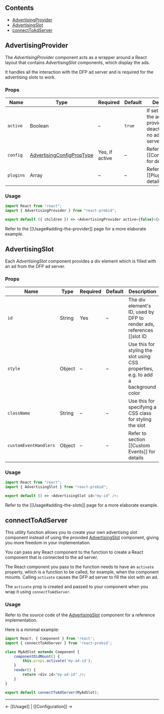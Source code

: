 ## Contents

* [AdvertisingProvider](#advertisingprovider)
* [AdvertisingSlot](#advertisingslot)
* [connectToAdServer](#connecttoadserver)

## AdvertisingProvider

The _AdvertisingProvider_ component acts as a wrapper around a React layout that contains _AdvertisingSlot_ components,
which display the ads.

It handles all the interaction with the DFP ad server and is required for the advertising slots to work.

### Props

| Name      | Type                                                                                                                                          | Required       | Default | Description                                                                          |
| --------- | --------------------------------------------------------------------------------------------------------------------------------------------- | -------------- | ------- | ------------------------------------------------------------------------------------ |
| `active`  | Boolean                                                                                                                                       | –              | `true`  | If set to `false`, the advertising provider is deactivated and no ads will be served |
| `config`  | [AdvertisingConfigPropType](https://github.com/technology-ebay-de/react-prebid/blob/master/src/components/utils/AdvertisingConfigPropType.js) | Yes, if active | –       | Refer to section [[Configuration]] for details                                       |
| `plugins` | Array                                                                                                                                         | –              | –       | Refer to section [[Plugins]] for details                                             |

### Usage

```javascript
import React from "react";
import { AdvertisingProvider } from "react-prebid";

export default ({ children }) => <AdvertisingProvider active={false}>{children}</AdvertisingProvider>;
```

Refer to the [[Usage#adding-the-provider]] page for a more elaborate example.

## AdvertisingSlot

Each _AdvertisingSlot_ component provides a div element which is filled with an ad from the DFP ad server.

### Props 

| Name                  | Type   | Required | Default | Description                                                                        |
| --------------------- | ------ | -------- | ------- | ---------------------------------------------------------------------------------- |
| `id`                  | String | Yes      | –       | The div element's ID, used by DFP to render ads, references [[slot ID              | Configuration#id]] in the config |
| `style`               | Object | –        | –       | Use this for styling the slot using CSS properties, e.g. to add a background color |
| `className`           | String | –        | –       | Use this for specifying a CSS class for styling the slot                           |
| `customEventHandlers` | Object | –        | –       | Refer to section [[Custom Events]] for details                                     |

### Usage

```javascript
import React from "react";
import { AdvertisingSlot } from "react-prebid";

export default () => <AdvertisingSlot id="my-id" />;
```

Refer to the [[Usage#adding-the-slots]] page for a more elaborate example.

## connectToAdServer

This utility function allows you to create your own advertising slot component instead of using the provided
[AdvertisingSlot](#advertisingslot) component, giving you more freedom in your implementation.

You can pass any React component to the function to create a React component that is connected to the ad server.

The React component you pass to the function needs to have an `activate` property, which is a function to be called, for
example, when the component mounts. Calling `activate` causes the DFP ad server to fill the slot with an ad.

The `activate` prop is created and passed to your component when you wrap it using `connectToAdServer`.

### Usage

Refer to the source code of the
[AdvertisingSlot](https://github.com/technology-ebay-de/react-prebid/blob/master/src/components/AdvertisingSlot.js)
component for a reference implementation.

Here is a minimal example:

```javascript
import React, { Component } from 'react';
import { connectToAdServer } from 'react-prebid';

class MyAdSlot extends Component {
    componentDidMount() {
        this.props.activate('my-ad-id');
    }
    render() {
        return <div id="my-ad-id" />;
    }
}

export default connectToAdServer(MyAdSlot);
```

---

← [[Usage]] | [[Configuration]] →
